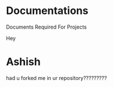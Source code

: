 Documentations
==============

Documents Required For Projects

Hey <H1> Ashish</H1>had u forked me in ur repository?????????
